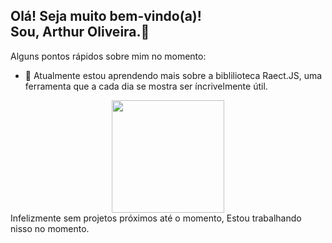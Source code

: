 ## Olá! Seja muito bem-vindo(a)! <br> Sou, Arthur Oliveira.👋

Alguns pontos rápidos sobre mim no momento:

- 🌱 Atualmente estou aprendendo mais sobre a biblilioteca Raect.JS, uma ferramenta que a cada dia se mostra ser íncrivelmente útil.

<div align="center">
  <a href="https://github.com/Arthores">
  <img height="180em" src="https://github-readme-stats.vercel.app/api?username=Arthores&show_icons=true&theme=slateorange&include_all_commits=true&count_private=true"/>
<!--   <img height="180em" src="https://github-readme-stats.vercel.app/api/top-langs/?username=Arthores&layout=compact&langs_count=7&theme=slateorange"/> -->
</div>
  <a/>
<div>
  Infelizmente sem projetos próximos até o momento, Estou trabalhando nisso no momento.
 </div>
